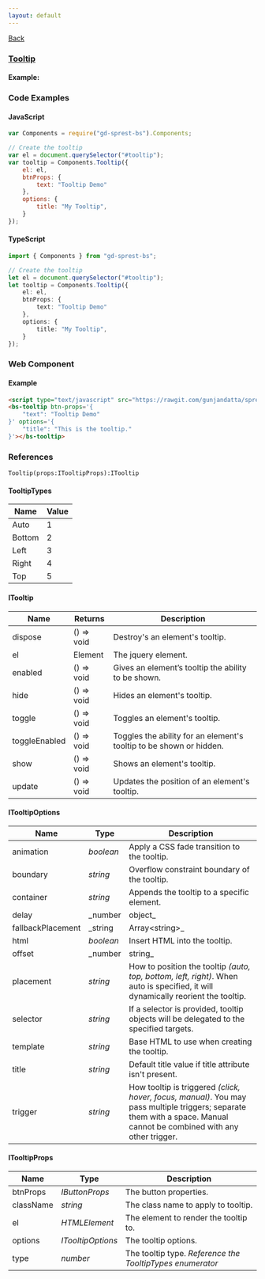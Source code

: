 ```yaml
---
layout: default
---
```

<div class="page-info" markdown="1">

[Back](/bs)

</div>

### [Tooltip](https://getbootstrap.com/docs/4.1/components/tooltips)

#### Example:

<div id="tooltipDemo"></div>

### Code Examples

#### JavaScript
```js
var Components = require("gd-sprest-bs").Components;

// Create the tooltip
var el = document.querySelector("#tooltip");
var tooltip = Components.Tooltip({
    el: el,
    btnProps: {
        text: "Tooltip Demo"
    },
    options: {
        title: "My Tooltip",
    }
});
```
#### TypeScript
```ts
import { Components } from "gd-sprest-bs";

// Create the tooltip
let el = document.querySelector("#tooltip");
let tooltip = Components.Tooltip({
    el: el,
    btnProps: {
        text: "Tooltip Demo"
    },
    options: {
        title: "My Tooltip",
    }
});
```

### Web Component

#### Example

```html
<script type="text/javascript" src="https://rawgit.com/gunjandatta/sprest-bs/master/wc/dist/gd-sprest-bs.js"></script>
<bs-tooltip btn-props='{
    "text": "Tooltip Demo"
}' options='{
    "title": "This is the tooltip."
}'></bs-tooltip>
```

<bs-tooltip btn-props='{
    "text": "Tooltip Demo"
}' options='{
    "title": "This is the tooltip."
}'></bs-tooltip>

### References

```
Tooltip(props:ITooltipProps):ITooltip
```

#### TooltipTypes

| Name | Value |
| --- | --- |
| Auto | 1 |
| Bottom | 2 |
| Left | 3 |
| Right | 4 |
| Top | 5 |

#### ITooltip

| Name | Returns | Description |
| --- | --- | --- |
| dispose | () => void | Destroy's an element's tooltip. |
| el | Element | The jquery element. |
| enabled | () => void | Gives an element’s tooltip the ability to be shown. |
| hide | () => void | Hides an element's tooltip. |
| toggle | () => void | Toggles an element's tooltip. |
| toggleEnabled | () => void | Toggles the ability for an element's tooltip to be shown or hidden. |
| show | () => void | Shows an element's tooltip. |
| update | () => void | Updates the position of an element's tooltip. |

#### ITooltipOptions

| Name | Type | Description |
| --- | --- | --- |
| animation | _boolean_ | Apply a CSS fade transition to the tooltip. |
| boundary | _string_ | Overflow constraint boundary of the tooltip. |
| container | _string_ | Appends the tooltip to a specific element. |
| delay | _number | object_ | Delay showing and hiding the tooltip (ms) - does not apply to manual trigger type. |
| fallbackPlacement | _string | Array&lt;string&gt;_ | Allow to specify which position Popper will use on fallback. |
| html | _boolean_ | Insert HTML into the tooltip. |
| offset | _number | string_ | Offset of the tooltip relative to its target. |
| placement | _string_ | How to position the tooltip _(auto, top, bottom, left, right)_. When auto is specified, it will dynamically reorient the tooltip. |
| selector | _string_ | If a selector is provided, tooltip objects will be delegated to the specified targets. |
| template | _string_ | Base HTML to use when creating the tooltip. |
| title | _string_ | Default title value if title attribute isn't present. |
| trigger | _string_ | How tooltip is triggered _(click, hover, focus, manual)_. You may pass multiple triggers; separate them with a space. Manual cannot be combined with any other trigger. |

#### ITooltipProps

| Name | Type | Description |
| --- | --- | --- |
| btnProps | _IButtonProps_ | The button properties. |
| className | _string_ | The class name to apply to tooltip. |
| el | _HTMLElement_ | The element to render the tooltip to. |
| options | _ITooltipOptions_ | The tooltip options. |
| type | _number_ | The tooltip type. _Reference the TooltipTypes enumerator_ |

<script src="https://rawgit.com/gunjandatta/sprest-bs/master/wc/dist/gd-sprest-bs.js"></script>
<script type="text/javascript">
    // Wait for the window to be loaded
    window.addEventListener("load", function() {
        // See if a tooltip exists
        var tooltip = document.querySelector("#tooltipDemo");
        if(tooltip) {
            // Render the tooltip
            $REST.Components.Tooltip({
                el: tooltip,
                btnProps: {
                    text: "Tooltip Demo"
                },
                options: {
                    title: "My Tooltip",
                }
            });
        }
    });
</script>